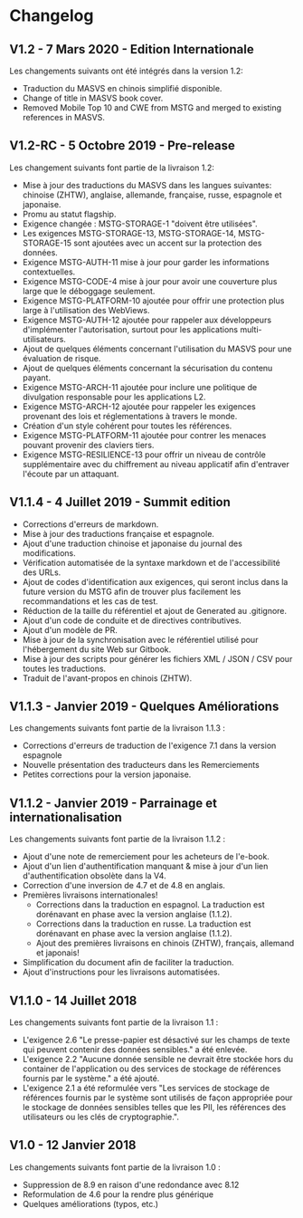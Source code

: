 # Changelog

## V1.2 - 7 Mars 2020 - Edition Internationale

Les changements suivants ont été intégrés dans la version 1.2:

- Traduction du MASVS en chinois simplifié disponible.
- Change of title in MASVS book cover.
- Removed Mobile Top 10 and CWE from MSTG and merged to existing references in MASVS.

## V1.2-RC - 5 Octobre 2019 - Pre-release

Les changement suivants font partie de la livraison 1.2:

- Mise à jour des traductions du MASVS dans les langues suivantes: chinoise (ZHTW), anglaise, allemande, française, russe, espagnole et japonaise.
- Promu au statut flagship.
- Exigence changée : MSTG-STORAGE-1 "doivent être utilisées".
- Les exigences MSTG-STORAGE-13, MSTG-STORAGE-14, MSTG-STORAGE-15 sont ajoutées avec un accent sur la protection des données.
- Exigence MSTG-AUTH-11 mise à jour pour garder les informations contextuelles.
- Exigence MSTG-CODE-4 mise à jour pour avoir une couverture plus large que le déboggage seulement.
- Exigence MSTG-PLATFORM-10 ajoutée pour offrir une protection plus large à l'utilisation des WebViews.
- Exigence MSTG-AUTH-12 ajoutée pour rappeler aux développeurs d'implémenter l'autorisation, surtout pour les applications multi-utilisateurs.
- Ajout de quelques éléments concernant l'utilisation du MASVS pour une évaluation de risque.
- Ajout de quelques éléments concernant la sécurisation du contenu payant.
- Exigence MSTG-ARCH-11 ajoutée pour inclure une politique de divulgation responsable pour les applications L2.
- Exigence MSTG-ARCH-12 ajoutée pour rappeler les exigences provenant des lois et réglementations à travers le monde.
- Création d'un style cohérent pour toutes les références.
- Exigence MSTG-PLATFORM-11 ajoutée pour contrer les menaces pouvant provenir des claviers tiers.
- Exigence MSTG-RESILIENCE-13 pour offrir un niveau de contrôle supplémentaire avec du chiffrement au niveau applicatif afin d'entraver l'écoute par un attaquant.

## V1.1.4 - 4 Juillet 2019 - Summit edition

- Corrections d'erreurs de markdown.
- Mise à jour des traductions française et espagnole.
- Ajout d'une traduction chinoise et japonaise du journal des modifications.
- Vérification automatisée de la syntaxe markdown et de l'accessibilité des URLs.
- Ajout de codes d'identification aux exigences, qui seront inclus dans la future version du MSTG afin de trouver plus facilement les recommandations et les cas de test.
- Réduction de la taille du référentiel et ajout de Generated au .gitignore.
- Ajout d'un code de conduite et de directives contributives.
- Ajout d'un modèle de PR.
- Mise à jour de la synchronisation avec le référentiel utilisé pour l'hébergement du site Web sur Gitbook.
- Mise à jour des scripts pour générer les fichiers XML / JSON / CSV pour toutes les traductions.
- Traduit de l'avant-propos en chinois (ZHTW).

## V1.1.3 - Janvier 2019 - Quelques Améliorations

Les changements suivants font partie de la livraison 1.1.3 :

- Corrections d'erreurs de traduction de l'exigence 7.1 dans la version espagnole
- Nouvelle présentation des traducteurs dans les Remerciements
- Petites corrections pour la version japonaise.

## V1.1.2 - Janvier 2019 - Parrainage et internationalisation

Les changements suivants font partie de la livraison 1.1.2 :

- Ajout d'une note de remerciement pour les acheteurs de l'e-book.
- Ajout d'un lien d'authentification manquant & mise à jour d'un lien d'authentification obsolète dans la V4.
- Correction d'une inversion de 4.7 et de 4.8 en anglais.
- Premières livraisons internationales!
  - Corrections dans la traduction en espagnol. La traduction est dorénavant en phase avec la version anglaise (1.1.2).
  - Corrections dans la traduction en russe. La traduction est dorénavant en phase avec la version anglaise (1.1.2).
  - Ajout des premières livraisons en chinois (ZHTW), français, allemand et japonais!
- Simplification du document afin de faciliter la traduction.
- Ajout d'instructions pour les livraisons automatisées.

## V1.1.0 - 14 Juillet 2018

Les changements suivants font partie de la livraison 1.1 :

- L'exigence 2.6 "Le presse-papier est désactivé sur les champs de texte qui peuvent contenir des données sensibles." a été enlevée.
- L'exigence 2.2 "Aucune donnée sensible ne devrait être stockée hors du container de l'application ou des services de stockage de références fournis par le système." a été ajouté.
- L'exigence 2.1 a été reformulée vers "Les services de stockage de références fournis par le système sont utilisés de façon appropriée pour le stockage de données sensibles telles que les PII, les références des utilisateurs ou les clés de cryptographie.".

## V1.0 - 12 Janvier 2018

Les changements suivants font partie de la livraison 1.0 :

- Suppression de 8.9 en raison d'une redondance avec 8.12
- Reformulation de 4.6 pour la rendre plus générique
- Quelques améliorations (typos, etc.)
